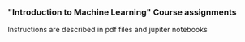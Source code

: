 ### "Introduction to Machine Learning" Сourse assignments
Instructions are described in pdf files and jupiter notebooks
